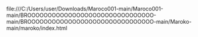 file:///C:/Users/user/Downloads/Maroco001-main/Maroco001-main/BROOOOOOOOOOOOOOOOOOOOOOOOOOOOOOO-main/BROOOOOOOOOOOOOOOOOOOOOOOOOOOOOOO-main/Maroko-main/maroko/index.html
